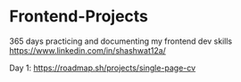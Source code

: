 # Frontend-Projects
365 days practicing and documenting my frontend dev skills https://www.linkedin.com/in/shashwat12a/

Day 1: https://roadmap.sh/projects/single-page-cv
